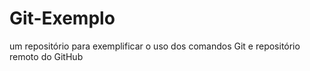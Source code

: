 # Git-Exemplo
um repositório para exemplificar o uso dos comandos Git e repositório remoto do GitHub
